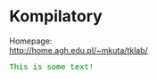 # Kompilatory

Homepage:  
http://home.agh.edu.pl/~mkuta/tklab/

<p><font face="courier" color="green">This is some text!</font></p>
